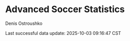 # Advanced Soccer Statistics
Denis Ostroushko

<!-- gfm -->

Last successful data update: 2025-10-03 09:16:47 CST
